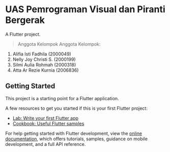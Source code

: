 # UAS Pemrograman Visual dan Piranti Bergerak

A Flutter project.

> Anggota Kelompok
Anggota Kelompok:
1. Alifia Isti Fadhila (2000049)
2. Nelly Joy Christi S. (2000199)
3. Silmi Aulia Rohmah (2000318)
4. Atta Ar Rezie Kurnia (2006836)

## Getting Started

This project is a starting point for a Flutter application.

A few resources to get you started if this is your first Flutter project:

- [Lab: Write your first Flutter app](https://docs.flutter.dev/get-started/codelab)
- [Cookbook: Useful Flutter samples](https://docs.flutter.dev/cookbook)

For help getting started with Flutter development, view the
[online documentation](https://docs.flutter.dev/), which offers tutorials,
samples, guidance on mobile development, and a full API reference.
